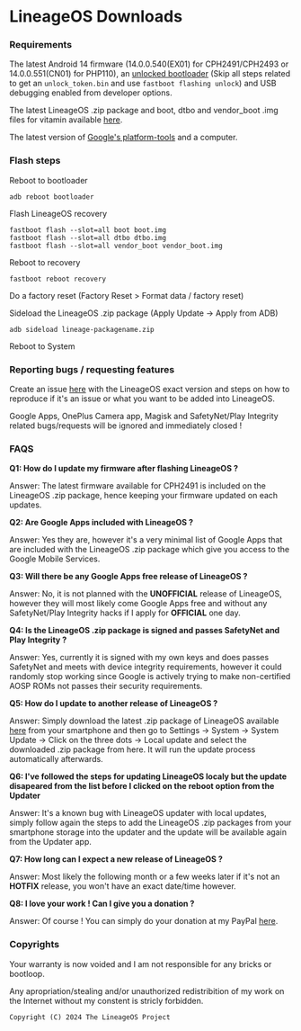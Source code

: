 # LineageOS Downloads

### Requirements
The latest Android 14 firmware (14.0.0.540(EX01) for CPH2491/CPH2493 or 14.0.0.551(CN01) for PHP110), an [unlocked bootloader](https://service.oneplus.com/in/search/search-detail?id=op588) (Skip all steps related to get an ```unlock_token.bin``` and use ```fastboot flashing unlock```) and USB debugging enabled from developer options.

The latest LineageOS .zip package and boot, dtbo and vendor_boot .img files for vitamin available [here](https://github.com/lineageos-on-vitamin/releases/releases).

The latest version of [Google's platform-tools](https://developer.android.com/tools/releases/platform-tools?hl=en#downloads) and a computer.

### Flash steps
Reboot to bootloader
```
adb reboot bootloader
```

Flash LineageOS recovery
```
fastboot flash --slot=all boot boot.img
fastboot flash --slot=all dtbo dtbo.img
fastboot flash --slot=all vendor_boot vendor_boot.img
```

Reboot to recovery
```
fastboot reboot recovery
```

Do a factory reset (Factory Reset > Format data / factory reset)

Sideload the LineageOS .zip package (Apply Update -> Apply from ADB)
```
adb sideload lineage-packagename.zip
```

Reboot to System

### Reporting bugs / requesting features
Create an issue [here](https://github.com/lineageos-on-pdx201/releases/issues) with the LineageOS exact version and steps on how to reproduce if it's an issue or what you want to be added into LineageOS.

Google Apps, OnePlus Camera app, Magisk and SafetyNet/Play Integrity related bugs/requests will be ignored and immediately closed !

### FAQS
**Q1: How do I update my firmware after flashing LineageOS ?**

Answer: The latest firmware available for CPH2491 is included on the LineageOS .zip package, hence keeping your firmware updated on each updates.

**Q2: Are Google Apps included with LineageOS ?**

Answer: Yes they are, however it's a very minimal list of Google Apps that are included with the LineageOS .zip package which give you access to the Google Mobile Services.

**Q3: Will there be any Google Apps free release of LineageOS ?**

Answer: No, it is not planned with the **UNOFFICIAL** release of LineageOS, however they will most likely come Google Apps free and without any SafetyNet/Play Integrity hacks if I apply for **OFFICIAL** one day.

**Q4: Is the LineageOS .zip package is signed and passes SafetyNet and Play Integrity ?**

Answer: Yes, currently it is signed with my own keys and does passes SafetyNet and meets with device integrity requirements, however it could randomly stop working since Google is actively trying to make non-certified AOSP ROMs not passes their security requirements.

**Q5: How do I update to another release of LineageOS ?**

Answer: Simply download the latest .zip package of LineageOS available [here](https://github.com/lineageos-on-vitamin/releases/releases) from your smartphone and then go to Settings -> System -> System Update -> Click on the three dots -> Local update and select the downloaded .zip package from here. It will run the update process automatically afterwards.

**Q6: I've followed the steps for updating LineageOS localy but the update disapeared from the list before I clicked on the reboot option from the Updater**

Answer: It's a known bug with LineageOS updater with local updates, simply follow again the steps to add the LineageOS .zip packages from your smartphone storage into the updater and the update will be available again from the Updater app.

**Q7: How long can I expect a new release of LineageOS ?**

Answer: Most likely the following month or a few weeks later if it's not an **HOTFIX** release, you won't have an exact date/time however.

**Q8: I love your work ! Can I give you a donation ?**

Answer: Of course ! You can simply do your donation at my PayPal [here](https://paypal.me/eliasgheeraert).

### Copyrights
Your warranty is now voided and I am not responsible for any bricks or bootloop.

Any apropriation/stealing and/or unauthorized redistribition of my work on the Internet without my constent is stricly forbidden.

```
Copyright (C) 2024 The LineageOS Project
```
